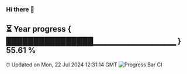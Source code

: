 ### Hi there 👋
⏳ Year progress { ████████████████▁▁▁▁▁▁▁▁▁▁▁▁▁▁ } 55.61 %
---
⏰ Updated on Mon, 22 Jul 2024 12:31:14 GMT
![Progress Bar CI](https://github.com/liununu/liununu/workflows/Progress%20Bar%20CI/badge.svg)
